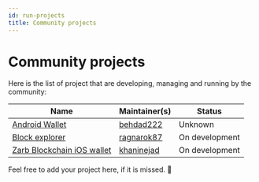 ```yaml
---
id: run-projects
title: Community projects
---
```


# Community projects

Here is the list of project that are developing, managing and running by the community:

| Name                                                                | Maintainer(s)                                     | Status         |
| ------------------------------------------------------------------- | ------------------------------------------------- | -------------- |
| [Android Wallet](https://github.com/behdad222/ZarbAndroidWallet)    | [behdad222](https://github.com/behdad222)         | Unknown        |
| [Block explorer](https://github.com/behdad222/ZarbAndroidWallet)    | [ragnarok87](https://github.com/nagarajmanjunath) | On development |
| [Zarb Blockchain iOS wallet](https://github.com/khaninejad/wallet/) | [khaninejad](https://github.com/khaninejad)       | On development |

Feel free to add your project here, if it is missed. 💯
